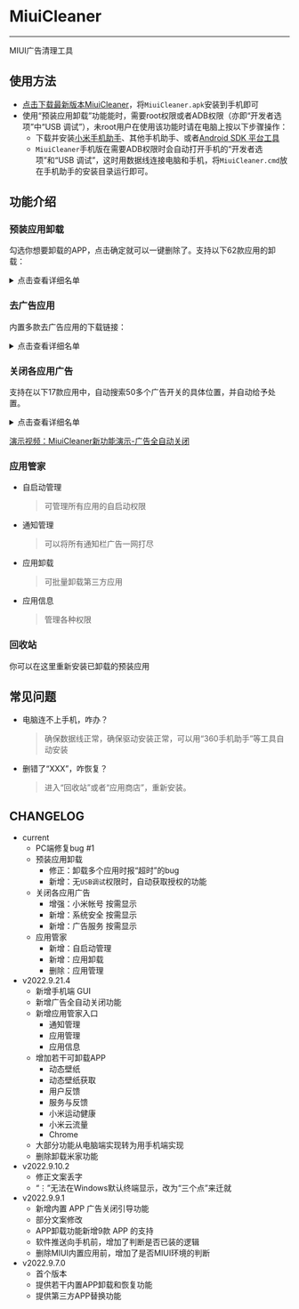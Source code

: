 # MiuiCleaner
----
MIUI广告清理工具

## 使用方法

- [点击下载最新版本MiuiCleaner](https://github.com/gucong3000/MiuiCleaner/releases/latest)，将`MiuiCleaner.apk`安装到手机即可
- 使用“预装应用卸载”功能能时，需要root权限或者ADB权限（亦即“开发者选项”中“USB 调试”），未root用户在使用该功能时请在电脑上按以下步骤操作：
	- 下载并安装[小米手机助手](http://zhushou.xiaomi.com/)、其他手机助手、或者[Android SDK 平台工具](https://developer.android.google.cn/studio/releases/platform-tools?hl=zh-cn)
	- `MiuiCleaner`手机版在需要ADB权限时会自动打开手机的“开发者选项”和“USB 调试”，这时用数据线连接电脑和手机，将`MiuiCleaner.cmd`放在手机助手的安装目录运行即可。

## 功能介绍
### 预装应用卸载

勾选你想要卸载的APP，点击确定就可以一键删除了。支持以下62款应用的卸载：
<details>
<summary>点击查看详细名单</summary>

- APP 外置开屏广告
	- 广告分析
	- 小米系统广告解决方案（智能服务）
- 桌面广告 APP
	- 智能助理（负一屏）
	- 信息助手（负一屏）
	- 智能出行
	- 内容中心（趣看看）
	- 百度搜索框
	- 桌面搜索框（搜索/全局搜索）
	- 桌面搜索框（Google）
- 过时的 APP
	- 悬浮球
	- 小米闻声
	- 智慧生活
- 影音类 APP
	- 音乐
	- Mi Video
	- 小米视频
	- 腾讯视频小米版
	- 爱奇艺播放器
- 天气
	- 小米天气
- 支付、电商、理财类 APP
	- 小米商城
	- 小米商城系统组件（电商助手）
	- 小米钱包
	- 米币支付
	- 小米支付
	- 小米卡包
	- 小米金融（天星金融）
	- 小米金融（天星金融）- 安全组件
	- 小米金服安全组件
	- 银联可信服务安全组件小米版
- 低使用频率 APP
	- 小米换机
	- 小米社区
	- 用户反馈
	- 服务与反馈
	- 小米画报
	- 动态壁纸
	- 动态壁纸获取
	- 收音机（蜻蜓FM）
	- 阅读（番茄免费小说）
	- 阅读（多看阅读器）
	- 小米运动健康
- 浏览器
	- 小米浏览器
	- 小米浏览器（国际版）
	- Chrome
- 内置输入法
	- 百度输入法-小米版
	- 搜狗输入法-小米版
	- 讯飞输入法-小米版
	- 小米安全键盘
- 小米游戏中心
	- 游戏中心（旧版）
	- 游戏中心
	- 游戏服务
	- 游戏中心 - pad 版
- SIM 卡应用
	- 小米移动
	- 全球上网
	- 小米云流量
	- 全球上网工具插件
	- SIM卡应用
- 快应用
	- 快应用中心
	- 快应用服务框架
- 语音助手
	- 语音唤醒
	- 小爱语音(小爱同学)
	- 小爱视觉（扫一扫）
	- 小爱翻译
	- 小爱通话（AI虚拟助手）
</details>

### 去广告应用

内置多款去广告应用的下载链接：
<details>
<summary>点击查看详细名单</summary>

- [李跳跳](https://www.123pan.com/s/A6cA-edAJh)
	> 广告自动跳过工具
- [Edge](https://www.coolapk.com/apk/com.microsoft.emmx)
	> 广告可关，可与Windows的Edge互动，有网页广告屏蔽功能
- [小米浏览器](https://com-globalbrowser.cn.aptoide.com/app)
	> 国际版，广告可关，有网页广告屏蔽功能
- [讯飞输入法](https://423down.lanzouv.com/b0f24av5i)
	> Google Play版，无广告
- 软件包安装程序
	> Google版，代替MIUI的“应用包管理程序”，无广告和审查功能
- [Holi 天气](https://www.coolapk.com/apk/com.joe.holi)
	> 无广告，体较小，更漂亮，替代“小米天气”
- [ES文件浏览器](https://423down.lanzouv.com/b0f1d7s2h)
	> 修改版，去广告，代替“小米视频”和“小米音乐”
- [知乎](https://423down.lanzouo.com/b0f2lkafe)
	> 集成“知了”，可在“知了”中关闭所有广告
- [哔哩哔哩](https://423down.lanzouv.com/b0f1gksne)
	> 集成“哔哩漫游”，可在“哔哩漫游”中关闭所有广告（需点击其版本号7次）
- [优酷视频](https://423down.lanzouv.com/b0f1avpib)
	> 修改版，去广告
- [百度贴吧](https://423down.lanzouv.com/b0f1b6q8d)
	> 修改版，去广告
- [酷安](https://423down.lanzouv.com/b0f2uzq2b)
	> 应用商店，修改版，去广告
- [AppShare](https://appshare.muge.info/)
	> 应用商店，可下载MIUI国际版中提取的APP

</details>

### 关闭各应用广告

支持在以下17款应用中，自动搜索50多个广告开关的具体位置，并自动给予处置。
<details>
<summary>点击查看详细名单</summary>

- 小米帐号:
    - 关于小米帐号:
        - 系统广告:
            - 系统工具广告: `关闭`
- 系统安全:
	- "加入“用户体验改进计划”": `关闭`,
	- 自动发送诊断数据: `关闭`
	- 广告服务:
		- 个性化广告推荐: `关闭`,
	- 网页链接调用服务:
		- 网页链接调用服务: `关闭`,
- 手机管家:
    - 在通知栏显示: `关闭`
    - 在线服务: `关闭`
    - 隐私设置:
        - 仅在WLAN下推荐: `打开`
        - 个性化推荐: `关闭`
- 应用管理:
    - 资源推荐: `关闭`
- 垃圾清理:
    - 扫描内存: `关闭`
    - 推荐内容: `关闭`
    - 仅在WLAN下推荐: `打开`
- 应用商店:
    - 通知设置:
        - 新手帮助: `关闭`
        - 应用更新通知: `关闭`
        - 点赞消息: `关闭`
        - 评论消息: `关闭`
    - 通知栏快捷入口: `关闭`
    - 隐私设置:
        - 个性化服务:
            - 个性化服务: `关闭`
    - 功能设置:
        - 显示福利活动: `关闭`
- 下载管理:
    - 信息流设置:
        - 仅在WLAN下加载: `打开`
        - 资源推荐: `关闭`
        - 热榜推荐: `关闭`
- 日历:
    - 功能设置:
        - 显示天气服务: `关闭`
    - 用户体验计划:
        - 内容推广: `关闭`
- 时钟:
    - 更多闹钟设置:
        - 显示生活早报: `关闭`
- 小米社区:
    - 隐私管理:
        - 详情页相似推荐: `关闭`
        - 个性化广告: `关闭`
        - 信息流推荐: `关闭`
    - 关闭私信: null,
    - 关闭私信消息提醒: `打开`
- 小米天气:
    - 用户体验计划:
        - 天气视频卡片: `关闭`
        - 内容推广: `关闭`
- 小米视频:
    - 隐私设置:
        - 个性化内容推荐: `关闭`
        - 个性化广告推荐: `关闭`
    - 消息与推送:
        - 未读消息提醒: `关闭`
        - 接收小米推送: `关闭`
    - 其他:
        - 在线服务: `关闭`
- 音乐:
    - 在线内容服务: `关闭`
- 小爱语音:
    - 隐私管理:
        - 隐私设置:
            - 加入用户体验改进计划: `关闭`
            - 小爱技巧推送服务: `关闭`
            - 个性化推荐: `关闭`
            - 个性化广告推荐: `关闭`
- 搜索:
    - 搜索快捷方式:
        - 桌面搜索框: `关闭`
    - 首页展示模块:
        - 热搜榜单:
            - 热搜榜s: `关闭`
        - 搜索提示词: `关闭`
    - 搜索项:
        - 搜索精选: `关闭`
    - 网站广告过滤: `打开`
- 浏览器:
    - 主页设置:
        - 简洁版: `打开`
        - 宫格位推送: `关闭`
    - 隐私防护:
        - 广告过滤:
            - 广告过滤: `打开`
    - 消息通知管理:
        - 接收消息通知: `关闭`
- 小米浏览器:
    - 首页设置:
        - 简洁版: `打开`
    - 隐私保护:
        - 广告过滤:
            - 广告过滤: `打开`
    - 高级:
        - 浏览器广告: `关闭`
    - 通知栏快捷入口: `关闭`
    - Facebook快捷通知: `关闭`

</details>

[演示视频：MiuiCleaner新功能演示-广告全自动关闭](https://www.zhihu.com/zvideo/1555993019102552064)
### 应用管家

- 自启动管理
	> 可管理所有应用的自启动权限
- 通知管理
	> 可以将所有通知栏广告一网打尽
- 应用卸载
	> 可批量卸载第三方应用
- 应用信息
	> 管理各种权限

### 回收站

你可以在这里重新安装已卸载的预装应用

## 常见问题
- 电脑连不上手机，咋办？
	> 确保数据线正常，确保驱动安装正常，可以用“360手机助手”等工具自动安装
- 删错了“XXX”，咋恢复？
	> 进入“回收站”或者“应用商店”，重新安装。

## CHANGELOG

- current
	- PC端修复bug #1
	- 预装应用卸载
		- 修正：卸载多个应用时报“超时”的bug
		- 新增：无`USB调试`权限时，自动获取授权的功能
	- 关闭各应用广告
		- 增强：小米帐号 按需显示
		- 新增：系统安全 按需显示
		- 新增：广告服务 按需显示
	- 应用管家
		- 新增：自启动管理
		- 新增：应用卸载
		- 删除：应用管理
- v2022.9.21.4
	- 新增手机端 GUI
	- 新增广告全自动关闭功能
	- 新增应用管家入口
		- 通知管理
		- 应用管理
		- 应用信息
	- 增加若干可卸载APP
		- 动态壁纸
		- 动态壁纸获取
		- 用户反馈
		- 服务与反馈
		- 小米运动健康
		- 小米云流量
		- Chrome
	- 大部分功能从电脑端实现转为用手机端实现
	- 删除卸载米家功能
- v2022.9.10.2
	- 修正文案丢字
	- “⋮”无法在Windows默认终端显示，改为“三个点”来迁就
- v2022.9.9.1
	- 新增内置 APP 广告关闭引导功能
	- 部分文案修改
	- APP卸载功能新增9款 APP 的支持
	- 软件推送向手机前，增加了判断是否已装的逻辑
	- 删除MIUI内置应用前，增加了是否MIUI环境的判断
- v2022.9.7.0
	- 首个版本
	- 提供若干内置APP卸载和恢复功能
	- 提供第三方APP替换功能

